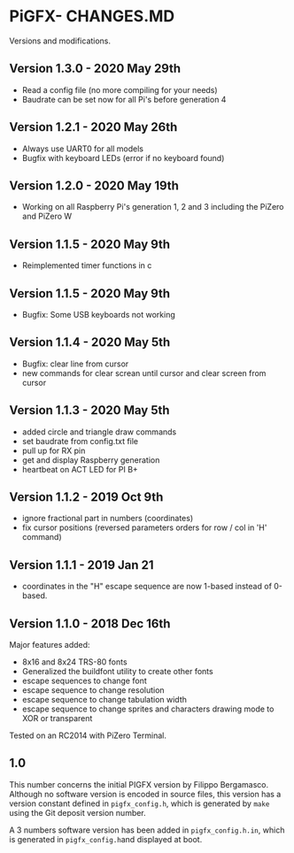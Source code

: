 # PiGFX- CHANGES.MD

Versions and modifications.

## Version 1.3.0 - 2020 May 29th

* Read a config file (no more compiling for your needs)
* Baudrate can be set now for all Pi's before generation 4

## Version 1.2.1 - 2020 May 26th

* Always use UART0 for all models
* Bugfix with keyboard LEDs (error if no keyboard found)

## Version 1.2.0 - 2020 May 19th

* Working on all Raspberry Pi's generation 1, 2 and 3 including the PiZero and PiZero W

## Version 1.1.5 - 2020 May 9th

* Reimplemented timer functions in c

## Version 1.1.5 - 2020 May 9th

* Bugfix: Some USB keyboards not working

## Version 1.1.4 - 2020 May 5th

* Bugfix: clear line from cursor
* new commands for clear screan until cursor and clear screen from cursor

## Version 1.1.3 - 2020 May 5th

* added circle and triangle draw commands
* set baudrate from config.txt file
* pull up for RX pin
* get and display Raspberry generation
* heartbeat on ACT LED for PI B+

## Version 1.1.2 - 2019 Oct 9th

* ignore fractional part in numbers (coordinates)
* fix cursor positions (reversed parameters orders for row / col in 'H' command)

## Version 1.1.1 - 2019 Jan 21

* coordinates in the "H" escape sequence are now 1-based instead of 0-based.

## Version 1.1.0 - 2018 Dec 16th

Major features added:

+ 8x16 and 8x24 TRS-80 fonts
+ Generalized the buildfont utility to create other fonts
+ escape sequences to change font
+ escape sequence to change resolution
+ escape sequence to change tabulation width
+ escape sequence to change sprites and characters drawing mode to XOR or transparent

Tested on an RC2014 with PiZero Terminal.

## 1.0

This number concerns the initial PIGFX version by Filippo Bergamasco. Although no software version is encoded in source files, 
this version has a version constant defined in `pigfx_config.h`, which is generated by `make` using the Git deposit version number.

A 3 numbers software version has been added in `pigfx_config.h.in`, which is generated in `pigfx_config.h`and displayed at boot.

